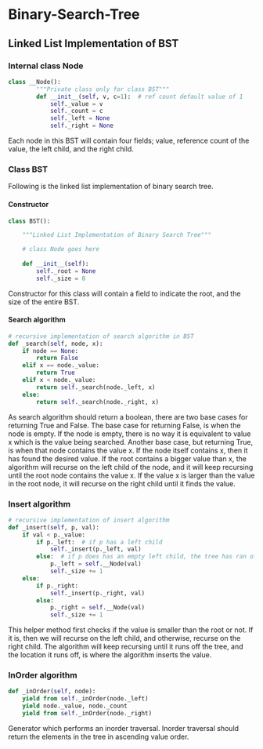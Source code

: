# Binary-Search-Tree

## Linked List Implementation of BST

### Internal class Node
```py 
class __Node():
        """Private class only for class BST"""
        def __init__(self, v, c=1):  # ref count default value of 1
            self._value = v
            self._count = c
            self._left = None
            self._right = None
```
Each node in this BST will contain four fields; value, reference count of the value, the left child, and the right child. 

### Class BST 
Following is the linked list implementation of binary search tree. 

#### Constructor
```py 
class BST():

    """Linked List Implementation of Binary Search Tree"""

    # class Node goes here 
        
    def __init__(self):
        self._root = None
        self._size = 0
```
Constructor for this class will contain a field to indicate the root, and the size of the entire BST. 

#### Search algorithm
```py
# recursive implementation of search algorithm in BST
def _search(self, node, x):
    if node == None:
        return False 
    elif x == node._value:
        return True
    elif x < node._value:
        return self._search(node._left, x)
    else:
        return self._search(node._right, x)
```
As search algorithm should return a boolean, there are two base cases for returning True and False. The base case for returning False, is when the node is empty. If the node is empty, there is no way it is equivalent to value x which is the value being searched. Another base case, but returning True, is when that node contains the value x. If the node itself contains x, then it has found the desired value. If the root contains a bigger value than x, the algorithm will recurse on the left child of the node, and it will keep recursing until the root node contains the value x. If the value x is larger than the value in the root node, it will recurse on the right child until it finds the value.

### Insert algorithm 
```py
# recursive implementation of insert algorithm
def _insert(self, p, val):
    if val < p._value:
        if p._left:  # if p has a left child 
            self._insert(p._left, val)
        else:  # if p does has an empty left child, the tree has ran off and this is where we should insert the value 
            p._left = self.__Node(val)
            self._size += 1
    else: 
        if p._right:
            self._insert(p._right, val)
        else:
            p._right = self.__Node(val)
            self._size += 1                      
```
This helper method first checks if the value is smaller than the root or not. If it is, then we will recurse on the left child, and otherwise, recurse on the right child. The algorithm will keep recursing until it runs off the tree, and the location it runs off, is where the algorithm inserts the value. 

### InOrder algorithm 
```py
def _inOrder(self, node):
    yield from self._inOrder(node._left)
    yield node._value, node._count
    yield from self._inOrder(node._right)
```
Generator which performs an inorder traversal. Inorder traversal should return the elements in the tree in ascending value order. 


